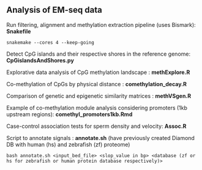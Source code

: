 ## Analysis of EM-seq data
Run filtering, alignment and methylation extraction pipeline (uses Bismark): **Snakefile**

```{shell}
snakemake --cores 4 --keep-going
```

Detect CpG islands and their respective shores in the reference genome: **CpGislandsAndShores.py**

Explorative data analysis of CpG methylation landscape : **methExplore.R**

Co-methylation of CpGs by physical distance : **comethylation_decay.R**

Comparison of genetic and epigenetic similarity matrices : **methVSgen.R**

Example of co-methylation module analysis considering promoters (1kb upstream regions): **comethyl_promoters1kb.Rmd**

Case-control association tests for sperm density and velocity: **Assoc.R**

Script to annotate signals : **annotate.sh** (have previously created Diamond DB with human (hs) and zebrafish (zf) proteome)



```{shell}
bash annotate.sh <input_bed_file> <slop_value in bp> <database (zf or hs for zebrafish or human protein database respectively)>
```
